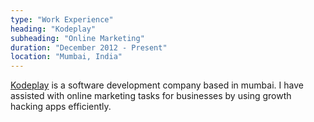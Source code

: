 ```yaml
---
type: "Work Experience"
heading: "Kodeplay"
subheading: "Online Marketing"
duration: "December 2012 - Present"
location: "Mumbai, India"
---
```


<a href="https://www.kodeplay.com/" target="_blank">Kodeplay</a> is a software development company based in mumbai. I have assisted with online marketing tasks for businesses by using growth hacking apps efficiently.
